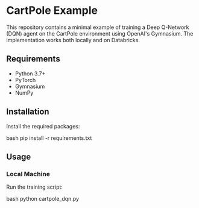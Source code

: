 # CartPole Example

This repository contains a minimal example of training a Deep Q-Network (DQN) agent on the CartPole environment using OpenAI's Gymnasium. The implementation works both locally and on Databricks.

## Requirements

- Python 3.7+
- PyTorch
- Gymnasium
- NumPy

## Installation

Install the required packages:

bash
pip install -r requirements.txt

## Usage

### Local Machine

Run the training script:

bash
python cartpole_dqn.py

